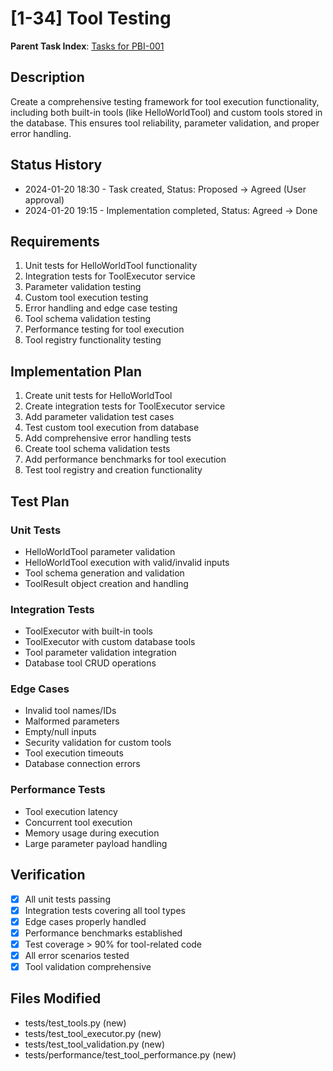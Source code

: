 # [1-34] Tool Testing

**Parent Task Index**: [Tasks for PBI-001](mdc:tasks.md)

## Description
Create a comprehensive testing framework for tool execution functionality, including both built-in tools (like HelloWorldTool) and custom tools stored in the database. This ensures tool reliability, parameter validation, and proper error handling.

## Status History
- 2024-01-20 18:30 - Task created, Status: Proposed → Agreed (User approval)
- 2024-01-20 19:15 - Implementation completed, Status: Agreed → Done

## Requirements
1. Unit tests for HelloWorldTool functionality
2. Integration tests for ToolExecutor service
3. Parameter validation testing
4. Custom tool execution testing
5. Error handling and edge case testing
6. Tool schema validation testing
7. Performance testing for tool execution
8. Tool registry functionality testing

## Implementation Plan
1. Create unit tests for HelloWorldTool
2. Create integration tests for ToolExecutor service
3. Add parameter validation test cases
4. Test custom tool execution from database
5. Add comprehensive error handling tests
6. Create tool schema validation tests
7. Add performance benchmarks for tool execution
8. Test tool registry and creation functionality

## Test Plan
### Unit Tests
- HelloWorldTool parameter validation
- HelloWorldTool execution with valid/invalid inputs
- Tool schema generation and validation
- ToolResult object creation and handling

### Integration Tests
- ToolExecutor with built-in tools
- ToolExecutor with custom database tools
- Tool parameter validation integration
- Database tool CRUD operations

### Edge Cases
- Invalid tool names/IDs
- Malformed parameters
- Empty/null inputs
- Security validation for custom tools
- Tool execution timeouts
- Database connection errors

### Performance Tests
- Tool execution latency
- Concurrent tool execution
- Memory usage during execution
- Large parameter payload handling

## Verification
- [x] All unit tests passing
- [x] Integration tests covering all tool types
- [x] Edge cases properly handled
- [x] Performance benchmarks established
- [x] Test coverage > 90% for tool-related code
- [x] All error scenarios tested
- [x] Tool validation comprehensive

## Files Modified
- tests/test_tools.py (new)
- tests/test_tool_executor.py (new)
- tests/test_tool_validation.py (new)
- tests/performance/test_tool_performance.py (new) 